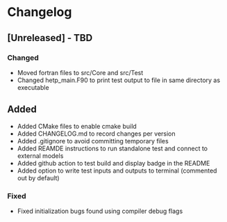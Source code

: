 # Changelog

## [Unreleased] - TBD
### Changed
- Moved fortran files to src/Core and src/Test
- Changed hetp_main.F90 to print test output to file in same directory as executable

## Added
- Added CMake files to enable cmake build
- Added CHANGELOG.md to record changes per version
- Added .gitignore to avoid committing temporary files
- Added REAMDE instructions to run standalone test and connect to external models
- Added github action to test build and display badge in the README
- Added option to write test inputs and outputs to terminal (commented out by default)

### Fixed
- Fixed initialization bugs found using compiler debug flags
